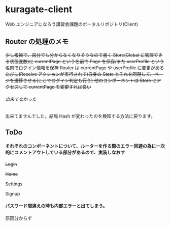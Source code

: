 # kuragate-client

Web エンジニアになろう講習会課題のポータルリポジトリ(Client)

## Router の処理のメモ

~~少し複雑で、自分でも分からなくなりそうなので書く
Store(Global に管理できる状態変数)に currentPage という名前で Page を保存/また userProfile という名前でログイン情報を保存
Router は currentPage や userProfile に変更があるたびに(Receive アクションが実行されて)自身の State とそれを同期して、ページを遷移させる(ここでログイン判定も行う)
他のコンポーネントは Store にアクセスして currentPage を変更すれば良い~~

###### 出来てなかった

出来てませんでした。結局 Hash が変わったのを検知する方法に戻ります。

## ToDo

#### それぞれのコンポーネントについて、ルーターを作る際のエラー回避の為に一次的にコメントアウトしている部分があるので、実装しなおす

~~Login~~

~~Home~~

Settings

Signup

#### パスワード間違えの時も内部エラーと出てしまう。

原因分からず

